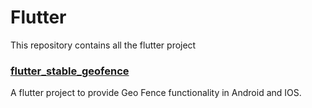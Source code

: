 # Flutter
This repository contains all the flutter project

### [flutter_stable_geofence](https://github.com/tarique-khan/Flutter/tree/master/flutter_stable_geo_fence)
A flutter project to provide Geo Fence functionality in Android and IOS.
